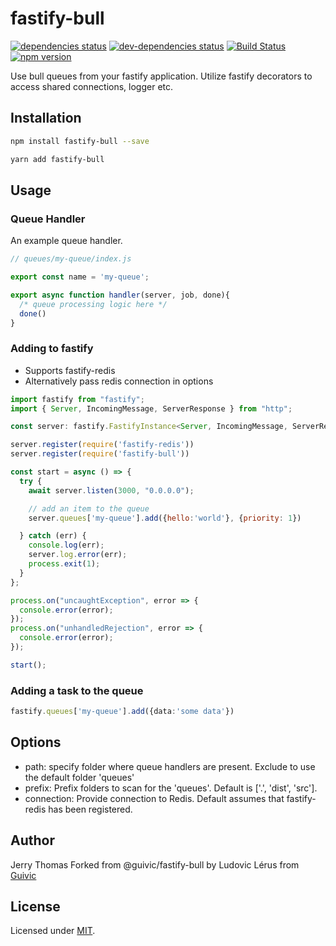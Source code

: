 # fastify-bull
[![dependencies status](https://david-dm.org/jerrythomas/fastify-bull/status.svg)](https://david-dm.org/jerrythomas/fastify-bull#info=dependencies)
[![dev-dependencies status](https://david-dm.org/jerrythomas/fastify-bull/dev-status.svg)](https://david-dm.org/jerrythomas/fastify-bull#info=devDependencies)
[![Build Status](https://travis-ci.org/jerrythomas/fastify-bull.svg?branch=master)](https://travis-ci.org/jerrythomas/fastify-bull)
[![npm version](https://badge.fury.io/js/fastify-bull.svg)](https://badge.fury.io/js/fastify-bull)

Use bull queues from your fastify application. Utilize fastify decorators to access shared connections, logger etc.

## Installation

```bash
npm install fastify-bull --save

yarn add fastify-bull
```

## Usage

### Queue Handler

An example queue handler.

```js
// queues/my-queue/index.js

export const name = 'my-queue';

export async function handler(server, job, done){
  /* queue processing logic here */
  done()
}
```

### Adding to fastify

* Supports fastify-redis
* Alternatively pass redis connection in options

```js
import fastify from "fastify";
import { Server, IncomingMessage, ServerResponse } from "http";

const server: fastify.FastifyInstance<Server, IncomingMessage, ServerResponse> = fastify({logger:true});

server.register(require('fastify-redis'))
server.register(require('fastify-bull'))

const start = async () => {
  try {
    await server.listen(3000, "0.0.0.0");

    // add an item to the queue
    server.queues['my-queue'].add({hello:'world'}, {priority: 1})

  } catch (err) {
    console.log(err);
    server.log.error(err);
    process.exit(1);
  }
};

process.on("uncaughtException", error => {
  console.error(error);
});
process.on("unhandledRejection", error => {
  console.error(error);
});

start();
```

### Adding a task to the queue

```ts
fastify.queues['my-queue'].add({data:'some data'})
```

## Options

* path: specify folder where queue handlers are present. Exclude to use the default folder 'queues'
* prefix: Prefix folders to scan for the 'queues'. Default is ['.', 'dist', 'src'].
* connection: Provide connection to Redis. Default assumes that fastify-redis has been registered. 

## Author
Jerry Thomas
Forked from @guivic/fastify-bull by Ludovic Lérus from [Guivic](https://guivic.io)

## License

Licensed under [MIT](./LICENSE).
